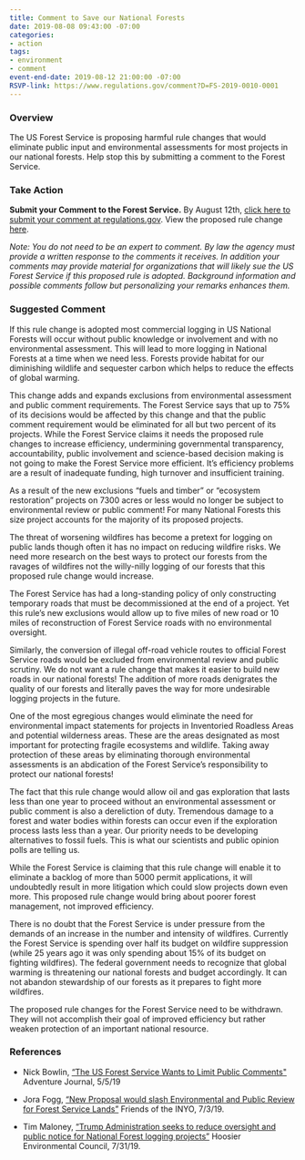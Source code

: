 ```yaml
---
title: Comment to Save our National Forests
date: 2019-08-08 09:43:00 -07:00
categories:
- action
tags:
- environment
- comment
event-end-date: 2019-08-12 21:00:00 -07:00
RSVP-link: https://www.regulations.gov/comment?D=FS-2019-0010-0001
---
```


### Overview
The US Forest Service is proposing harmful rule changes that would eliminate public input and environmental assessments for most projects in our national forests. Help stop this by submitting a comment to the Forest Service.   

### Take Action
**Submit your Comment to the Forest Service.** By August 12th, [click here to submit your comment at regulations.gov](https://www.regulations.gov/comment?D=FS-2019-0010-0001). View the proposed rule change [here](https://www.regulations.gov/docket?D=FS-2019-0010).

*Note: You do not need to be an expert to comment. By law the agency must provide a written response to the comments it receives. In addition your comments may provide material for organizations that will likely sue the US Forest Service if this proposed rule is adopted. Background information and possible comments follow but personalizing your remarks enhances them.*  

### Suggested Comment
If this rule change is adopted most commercial logging in US National Forests will occur without public knowledge or involvement and with no environmental assessment. This will lead to more logging in National Forests at a time when we need less. Forests provide habitat for our diminishing wildlife and sequester carbon which helps to reduce the effects of global warming.  

This change adds and expands exclusions from environmental assessment and public comment requirements. The Forest Service says that up to 75% of its decisions would be affected by this change and that the public comment requirement would be eliminated for all but two percent of its projects. While the Forest Service claims it needs the proposed rule changes to increase efficiency,
undermining governmental transparency, accountability, public involvement and science-based decision making is not going to make the Forest Service more efficient. It’s efficiency problems are a result of inadequate funding, high turnover and insufficient training.  

As a result of the new exclusions “fuels and timber” or “ecosystem restoration” projects on 7300 acres or less would no longer be subject to environmental review or public comment! For many National Forests this size project accounts for the majority of its proposed projects.  

The threat of worsening wildfires has become a pretext for logging on public lands though often it has no impact on reducing wildfire risks. We need more research on the best ways to protect our forests from the ravages of wildfires not the willy-nilly logging of our forests that this proposed rule change would increase.  

The Forest Service has had a long-standing policy of only constructing temporary roads that must be decommissioned at the end of a project. Yet this rule’s new exclusions would allow up to five miles of new road or 10 miles of reconstruction of Forest Service roads with no environmental oversight.  

Similarly, the conversion of illegal off-road vehicle routes to official Forest Service roads would be excluded from environmental review and public scrutiny. We do not want a rule change that makes it easier to build new roads in our national forests! The addition of more roads denigrates the quality of our forests and literally paves the way for more undesirable logging projects in the future.  

One of the most egregious changes would eliminate the need for environmental impact statements for projects in Inventoried Roadless Areas and potential wilderness areas. These are the areas designated as most important for protecting fragile ecosystems and wildlife. Taking away protection of these areas by eliminating thorough environmental assessments is an abdication of the Forest Service’s responsibility to protect our national forests!  

The fact that this rule change would allow oil and gas exploration that lasts less than one year to proceed without an environmental assessment or public comment is also a dereliction of duty. Tremendous damage to a forest and water bodies within forests can occur even if the exploration process lasts less than a year. Our priority needs to be developing alternatives to fossil fuels. This is what our scientists and public opinion polls are telling us.  

While the Forest Service is claiming that this rule change will enable it to eliminate a backlog of more than 5000 permit applications, it will undoubtedly result in more litigation which could slow projects down even more. This proposed rule change would bring about poorer forest management, not improved efficiency.  

There is no doubt that the Forest Service is under pressure from the demands of an increase in the number and intensity of wildfires. Currently the Forest Service is spending over half its budget on wildfire suppression (while 25 years ago it was only spending about 15% of its budget on fighting wildfires). The federal government needs to recognize that global warming is threatening our national forests and budget accordingly. It can not abandon stewardship of our forests as it prepares to fight more wildfires.  

The proposed rule changes for the Forest Service need to be withdrawn. They will not accomplish their goal of improved efficiency but rather weaken protection of an important national resource.  

### References
* Nick Bowlin, [“The US Forest Service Wants to Limit Public Comments"](https://www.adventure-journal.com/2019/07/the-us-forest-service-wants-to-limit-public-comments/) Adventure Journal, 5/5/19

* Jora Fogg, [“New Proposal would slash Environmental and Public Review for Forest Service Lands”](https://friendsoftheinyo.org/new-proposal-would-slash-environmental-and-public-review-for-forest-service-lands/) Friends of the INYO, 7/3/19.

* Tim Maloney, [“Trump Administration seeks to reduce oversight and public notice for National Forest logging projects”](https://www.hecweb.org/2019/07/31/trump-administration-seeks-to-reduce-oversight-and-public-notice-for-national-forest-logging-projects/) Hoosier Environmental Council, 7/31/19.
